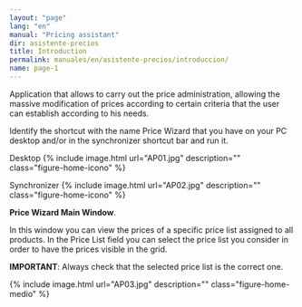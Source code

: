 ```yaml
---
layout: "page"
lang: "en"
manual: "Pricing assistant"
dir: asistente-precios
title: Introduction
permalink: manuales/en/asistente-precios/introduccion/
name: page-1
---
```

Application that allows to carry out the price administration, allowing the massive modification of prices according to certain criteria that the user can establish according to his needs.

Identify the shortcut with the name Price Wizard that you have on your PC desktop and/or in the synchronizer shortcut bar and run it.

Desktop
{% include image.html url="AP01.jpg" description="" class="figure-home-icono" %}


Synchronizer
{% include image.html url="AP02.jpg" description="" class="figure-home-icono" %}

**Price Wizard Main Window**.

In this window you can view the prices of a specific price list assigned to all products. In the Price List field you can select the price list you consider in order to have the prices visible in the grid.

**IMPORTANT**: Always check that the selected price list is the correct one.

{% include image.html url="AP03.jpg" description="" class="figure-home-medio" %}


